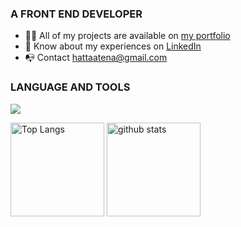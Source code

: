 <h3>A FRONT END DEVELOPER</h3>

<ul>
  <li>👩‍💻 All of my projects are available on <a href="https://portfolio-react-liard-three.vercel.app/">my portfolio</a></li>
  <li>📄 Know about my experiences on <a href="https://www.linkedin.com/in/atenahatta" target="blank">LinkedIn</a></li>
  <li>📭 Contact <a href="mailto:hattaatena@gmail.com">hattaatena@gmail.com</a></li>
</ul>

<!--- Skills --->
<h3 align="left">LANGUAGE AND TOOLS</h3>
  <a href="https://skillicons.dev">
    <img src="https://skillicons.dev/icons?i=react,ts,js,tailwind,sass,materialui,bootstrap,html,css,git,figma" />
 </a>
<br>

<!--- Status & lamguage --->
<p align="left"> 
  <img alt="Top Langs" height="150px" src="https://github-readme-stats.vercel.app/api?username=AtenaHatta&show_icons=true&theme=radical" />
  <img alt="github stats" height="150px" src="https://github-readme-stats.vercel.app/api/top-langs/?username=AtenaHatta&layout=compact&theme=omni" />
</p>
<br>
